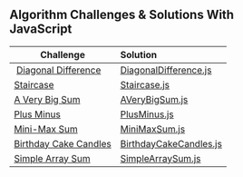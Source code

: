 ## Algorithm Challenges & Solutions With JavaScript

| Challenge                                                                                                                  | Solution
|----------------------------------------------------------------------------------------------------------------------------|:-------------------------------------------------------------------------------------|
| [Diagonal Difference](https://www.hackerrank.com/challenges/diagonal-difference/problem?isFullScreen=true)                 | [DiagonalDifference.js](./ChallengeSolutions/DiagonalDifference.js)                  |
| [Staircase](https://www.hackerrank.com/challenges/staircase/problem?isFullScreen=true)                                     | [Staircase.js](./ChallengeSolutions/Staircase.js)                                    |
| [A Very Big Sum](https://www.hackerrank.com/challenges/a-very-big-sum/problem?isFullScreen=true)                           | [AVeryBigSum.js](./ChallengeSolutions/AVeryBigSum.js)                                |
| [Plus Minus](https://www.hackerrank.com/challenges/plus-minus/problem?isFullScreen=true)                                   | [PlusMinus.js](./ChallengeSolutions/PlusMinus.js)                                    |
| [Mini-Max Sum](https://www.hackerrank.com/challenges/mini-max-sum/problem?isFullScreen=true)                               | [MiniMaxSum.js](./ChallengeSolutions/MiniMaxSum.js)                                  |
| [Birthday Cake Candles](https://www.hackerrank.com/challenges/birthday-cake-candles/problem?isFullScreen=true)             | [BirthdayCakeCandles.js](./ChallengeSolutions/BirthdayCakeCandles.js)                |
| [Simple Array Sum](https://www.hackerrank.com/challenges/simple-array-sum/problem?isFullScreen=true)                       | [SimpleArraySum.js](./ChallengeSolutions/SimpleArraySum.js)                          |